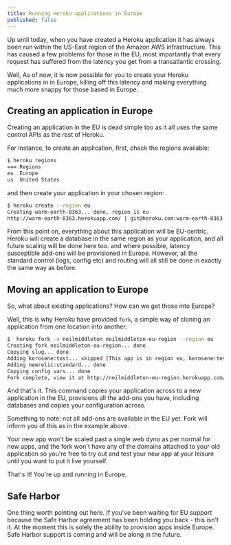 ```yaml
---
title: Running Heroku applications in Europe	
published: false
---
```


Up until today, when you have created a Heroku application it has always been run within the US-East region of the Amazon AWS infrastructure.  This has caused a few problems for those in the EU, most importantly that every request has suffered from the latency you get from a transatlantic crossing.

Well, As of now, it is now possible for you to create your Heroku applications in in Europe, killing off this latency and making everything much more snappy for those based in Europe.

## Creating an application in Europe

Creating an application in the EU is dead simple too as it all uses the same control APIs as the rest of Heroku.

For instance, to create an application, first, check the regions available:

```bash
$ heroku regions
=== Regions
eu  Europe
us  United States
```

and then create your application in your chosen region:

```bash
$ heroku create --region eu
Creating warm-earth-8363... done, region is eu
http://warm-earth-8363.herokuapp.com/ | git@heroku.com:warm-earth-8363.git
```

From this point on, everything about this application will be EU-centric.  Heroku will create a database in the same region as your application, and all future scaling will be done here too.  and where possible, latency susceptible add-ons will be provisioned in Europe.  However, all the standard control (logs, config etc) and routing will all still be done in exactly the same way as before.

## Moving an application to Europe

So, what about existing applications?  How can we get those into Europe?

Well, this is why Heroku have provided `fork`, a simple way of cloning an application from one location into another:

```bash
$  heroku fork -a neilmiddleton neilmiddleton-eu-region --region eu
Creating fork neilmiddleton-eu-region... done
Copying slug... done
Adding kerosene:test... skipped (This app is in region eu, kerosene:test is only available in region us.)
Adding newrelic:standard... done
Copying config vars... done
Fork complete, view it at http://neilmiddleton-eu-region.herokuapp.com/
```

And that's it.  This command copies your application across to a new application in the EU, provisions all the add-ons you have, including databases and copies your configuration across.

Something to note: not all add-ons are available in the EU yet. Fork will inform you of this as in the example above.

Your new app won't be scaled past a single web dyno as per normal for new apps, and the fork won't have any of the domains attached to your old application so you're free to try out and test your new app at your leisure until you want to put it live yourself.

That's it!  You're up and running in Europe.

## Safe Harbor

One thing worth pointing out here.  If you've been waiting for EU support because the Safe Harbor agreement has been holding you back - this isn't it.  At the moment this is solely the ability to provision apps inside Europe.  Safe Harbor support is coming and will be along in the future.